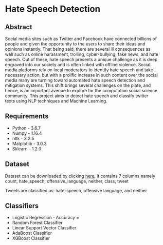 # **Hate Speech Detection**

## Abstract
Social media sites such as Twitter and Facebook have connected billions of people and given the opportunity to the users to share their ideas and opinions instantly. That being said, there are several ill consequences as well such as online harassment, trolling, cyber-bullying, fake news, and hate speech. Out of these, hate speech presents a unique challenge as it is deep engraved into our society and is often linked with offline violence. Social media platforms rely on local moderators to identify hate speech and take necessary action, but with a prolific increase in such content over the social media many are turning toward automated hate speech detection and mitigation systems. This shift brings several challenges on the plate, and hence, is an important avenue to explore for the computation social science community. This project aims to detect hate speech and classify twitter texts using NLP techniques and Machine Learning.

## Requirements
- Python - 3.6.7
- Numpy - 1.16.4
- nltk - 3.2.5
- Matplotlib - 3.0.3
- Sklearn - 1.2.0

## Dataset
Dataset can be downloaded by clicking [here](https://www.kaggle.com/datasets/mrmorj/hate-speech-and-offensive-language-dataset). It contains 7 columns namely count, hate_speech, offensive_language, neither, class, tweet

Tweets are classified as: hate-speech, offensive language, and neither

## Classifiers
- Logistic Regression
      - Accuracy =  
- Random Forest Classifier
- Linear Support Vector Classifier
- AdaBoost Classifier
- XGBoost Classifier
